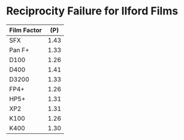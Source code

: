 # Reciprocity Failure for Ilford Films

Film Factor |   (P)  
------------| ---------
SFX         |   1.43    
Pan F+      |   1.33 
D100        |   1.26 
D400        |   1.41 
D3200       |   1.33 
FP4+        |   1.26 
HP5+        |   1.31 
XP2         |   1.31 
K100        |   1.26 
K400        |   1.30

